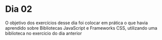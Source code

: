# Dia 02

O objetivo dos exercí­cios desse dia foi colocar em prática o que havia aprendido sobre Bibliotecas JavaScript e Frameworks CSS, utilizando uma biblioteca no exercicio do dia anterior

